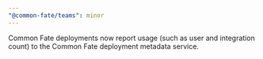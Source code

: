 ```yaml
---
"@common-fate/teams": minor
---
```


Common Fate deployments now report usage (such as user and integration count) to the Common Fate deployment metadata service.
